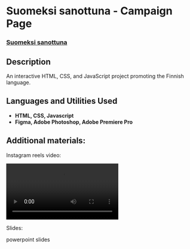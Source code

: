 <h1>Suomeksi sanottuna - Campaign Page</h1>

 ### [Suomeksi sanottuna](https://users.aalto.fi/~komulaa5/index.html)

<h2>Description</h2>
An interactive HTML, CSS, and JavaScript project promoting the Finnish language.
<br />


<h2>Languages and Utilities Used</h2>

- <b>HTML, CSS, Javascript</b> 
- <b>Figma, Adobe Photoshop, Adobe Premiere Pro</b>


<h2>Additional materials:</h2>

<p>Instagram reels video:</p>
<video src=""></video>
<p>Slides:</p>
<a src="finglish.pptx">powerpoint slides</a>
<br />



<!--
 ```diff
- text in red
+ text in green
! text in orange
# text in gray
@@ text in purple (and bold)@@
```
--!>
